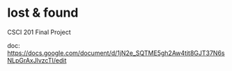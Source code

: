 # lost & found
CSCI 201 Final Project

doc: https://docs.google.com/document/d/1jN2e_SQTME5gh2Aw4tit8GJT37N6sNLpGrAxJlvzcTI/edit
